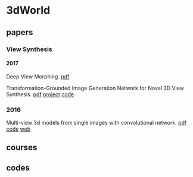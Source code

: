 # 3dWorld
## papers
### View Synthesis
#### 2017
Deep View Morphing. [pdf](https://arxiv.org/abs/1703.02168)

Transformation-Grounded Image Generation Network for Novel 3D View Synthesis. [pdf](https://arxiv.org/abs/1703.02921) [project](http://www.cs.unc.edu/~eunbyung/tvsn/)  [code](https://github.com/silverbottlep/tvsn)

### 2016
Multi-view 3d models from single images with convolutional network. [pdf](https://arxiv.org/abs/1511.06702) [code](https://github.com/mtatarchenko/mv3d) [web](http://lmb.informatik.uni-freiburg.de/people/tatarchm/)


## courses
## codes
